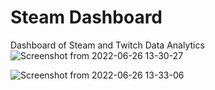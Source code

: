 # Steam Dashboard
Dashboard of Steam and Twitch Data Analytics 
![Screenshot from 2022-06-26 13-30-27](https://user-images.githubusercontent.com/30784448/175812076-3dec7f9f-ab09-4212-b875-afe6681d38f3.png)

![Screenshot from 2022-06-26 13-33-06](https://user-images.githubusercontent.com/30784448/175812104-99291ee6-e373-4bfa-9ba5-967cdd98c37d.png)
